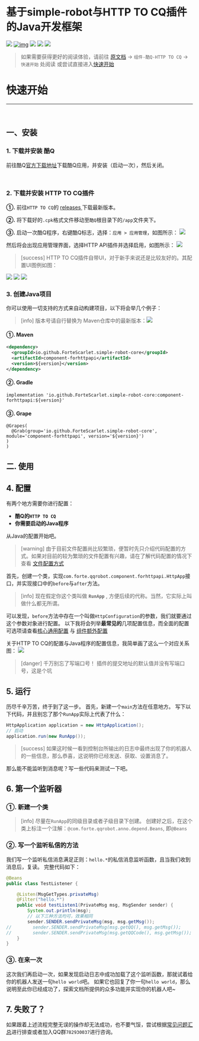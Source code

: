 # 基于simple-robot与HTTP TO CQ插件的Java开发框架
[![](https://img.shields.io/badge/simple--robot-core-green)](https://github.com/ForteScarlet/simple-robot-core)  [![img](https://camo.githubusercontent.com/f8464f5d605886b8369ab6daf28d7130a72fd80e/68747470733a2f2f696d672e736869656c64732e696f2f6d6176656e2d63656e7472616c2f762f696f2e6769746875622e466f727465536361726c65742f73696d706c652d726f626f742d636f7265)](https://search.maven.org/artifact/io.github.ForteScarlet/simple-robot-core) [![](https://img.shields.io/maven-central/v/io.github.ForteScarlet.simple-robot-core/component-forhttpapi)](https://search.maven.org/artifact/io.github.ForteScarlet.simple-robot-core/component-forhttpapi)  [![](https://img.shields.io/badge/%E7%9C%8B%E4%BA%91%E6%96%87%E6%A1%A3-doc-green)](https://www.kancloud.cn/forte-scarlet/simple-coolq-doc)  [![](https://img.shields.io/badge/QQ%E7%BE%A4-782930037-blue)](https://jq.qq.com/?_wv=1027&k=57ynqB1)

> 如果需要获得更好的阅读体验，请前往 [原文档](https://www.kancloud.cn/forte-scarlet/simple-coolq-doc/) -> `组件-酷Q-HTTP TO CQ` -> `快速开始` 处阅读
> 或尝试直接进入[快速开始](https://www.kancloud.cn/forte-scarlet/simple-coolq-doc/1519579)



# 快速开始

*****

<br>


## 一、**安装**

### 1\. **下载并安装 酷Q**

前往酷Q[官方下载地址](https://cqp.cc/t/23253)下载酷Q应用，并安装（启动一次），然后关闭。

<br>


### 2\. **下载并安装 HTTP TO CQ插件**

**①.** 前往`HTTP TO CQ`的 [releases ](https://github.com/Hstb1230/http-to-cq/releases) 下载最新版本。

**②.** 将下载好的`.cpk`格式文件移动至`酷Q`根目录下的`/app`文件夹下。

**③.** 启动一次酷Q程序，右键酷Q标志，选择：`应用 > 应用管理`，如图所示：
![](https://i.vgy.me/QpgBpK.png)

然后将会出现应用管理界面，选择HTTP API插件并选择启用，如图所示：
![](https://i.vgy.me/sYqhOi.png)

>[success] HTTP TO CQ插件自带UI，对于新手来说还是比较友好的。其配置UI图例如图：

![](https://i.vgy.me/G45hO5.png)  ![](https://i.vgy.me/QhZNuf.png)  ![](https://i.vgy.me/Q5ZiHw.png)

### 3\. **创建Java项目**

你可以使用一切支持的方式来自动构建项目，以下将会举几个例子：

>[info] 版本号请自行替换为 Maven仓库中的最新版本：[![](https://img.shields.io/maven-central/v/io.github.ForteScarlet.simple-robot-core/component-forhttpapi)](https://search.maven.org/artifact/io.github.ForteScarlet.simple-robot-core/component-forhttpapi)

#### **①. Maven**

```xml
<dependency>
  <groupId>io.github.ForteScarlet.simple-robot-core</groupId>
  <artifactId>component-forhttpapi</artifactId>
  <version>${version}</version>
</dependency>
```

#### **②. Gradle**

```
implementation 'io.github.ForteScarlet.simple-robot-core:component-forhttpapi:${version}'
```

#### **③. Grape**

```
@Grapes(
  @Grab(group='io.github.ForteScarlet.simple-robot-core', module='component-forhttpapi', version='${version}')
)
)
```

## **二. 使用**

## **4\. 配置**

有两个地方需要你进行配置：

* **酷Q的`HTTP TO CQ`**
* **你需要启动的Java程序**

从Java的配置开始吧。

>[warning] 由于目前文件配置尚比较繁琐，便暂时先只介绍代码配置的方式。如果对目前的较为繁琐的文件配置有兴趣，请在了解代码配置的情况下查看 [文件配置方式](./CQHTTPAPI%E6%96%87%E4%BB%B6%E9%85%8D%E7%BD%AE.md)

首先，创建一个类，实现`com.forte.qqrobot.component.forhttpapi.HttpApp`接口，并实现接口中的`before`与`after`方法。

>[info] 现在假定你这个类叫做 **`RunApp`** , 方便后续的代称。当然，它实际上叫做什么都无所谓。

可以发现，`before`方法中存在一个叫做`HttpConfiguration`的参数，我们就要通过这个参数对象进行配置。
以下我将会列举**最常见的**几项配置信息，而全面的配置可选项请查看[核心通用配置](./%E9%85%8D%E7%BD%AE%E6%96%87%E4%BB%B6.md) 与 [组件额外配置](./%E7%BB%84%E4%BB%B6CoolQ%20HTTP%20API%E9%85%8D%E7%BD%AE.md)

关于HTTP TO CQ的配置与Java程序的配置信息，我简单画了这么一个对应关系图：
![](https://i.vgy.me/qFcc0V.png)

>[danger] 千万别忘了写端口号！ 插件的提交地址的默认值并没有写端口号，这是个坑

## **5\. 运行**

历尽千辛万苦，终于到了这一步。
首先，新建一个`main`方法在任意地方。
写下以下代码，并且别忘了那个`RunApp`实际上代表了什么：

```java
HttpApplication application = new HttpApplication();
// 启动
application.run(new RunApp());
```

>[success] 如果这时候一看到控制台所输出的日志中最终出现了你的机器人的一些信息，那么恭喜，这说明你已经发送、获取、设置消息了。

那么能不能监听到消息呢？写一些代码来测试一下吧。

## **6\. 第一个监听器**

### **①. 新建一个类**

>[info] 尽量在`RunApp`的同级目录或者子级目录下创建。
> 创建好之后，在这个类上标注一个注解：`@com.forte.qqrobot.anno.depend.Beans`, 即`@Beans`

### **②. 写一个监听私信的方法**

我们写一个监听私信消息满足正则：`hello.*`的私信消息监听函数，且当我们收到消息后，复读。
完整代码如下：

```java
@Beans
public class TestListener {

    @Listen(MsgGetTypes.privateMsg)
    @Filter("hello.*")
    public void testListen1(PrivateMsg msg, MsgSender sender) {
        System.out.println(msg);
        // 以下三种方法均可，效果相同
        sender.SENDER.sendPrivateMsg(msg, msg.getMsg());
//        sender.SENDER.sendPrivateMsg(msg.getQQ(), msg.getMsg());
//        sender.SENDER.sendPrivateMsg(msg.getQQCode(), msg.getMsg());
    }
}
```

### **③. 在来一次**

这次我们再启动一次，如果发现启动日志中成功加载了这个监听函数，那就试着给你的机器人发送一句`hello world`吧。
如果它也回复了你一句`hello world`，那么说明至此你已经成功了，探索文档所提供的众多功能并实现你的机器人吧~

## **7\. 失败了？**

如果跟着上述流程完整无误的操作却无法成功，也不要气馁，尝试根据[常见问题汇总](./%E5%B8%B8%E8%A7%81%E9%97%AE%E9%A2%98%E6%B1%87%E6%80%BB.md)进行排查或者加入QQ群`782930037`进行咨询。

